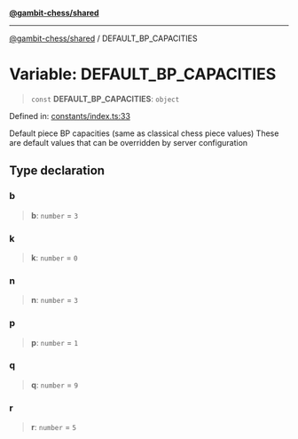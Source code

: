 [**@gambit-chess/shared**](../README.md)

***

[@gambit-chess/shared](../globals.md) / DEFAULT\_BP\_CAPACITIES

# Variable: DEFAULT\_BP\_CAPACITIES

> `const` **DEFAULT\_BP\_CAPACITIES**: `object`

Defined in: [constants/index.ts:33](https://github.com/cango91/gambit-chess/blob/d79bd73a9b1359341cbe89b368f1eb5b66a60564/shared/src/constants/index.ts#L33)

Default piece BP capacities (same as classical chess piece values)
These are default values that can be overridden by server configuration

## Type declaration

### b

> **b**: `number` = `3`

### k

> **k**: `number` = `0`

### n

> **n**: `number` = `3`

### p

> **p**: `number` = `1`

### q

> **q**: `number` = `9`

### r

> **r**: `number` = `5`
